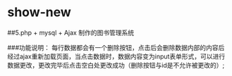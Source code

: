 # show-new

##5.php + mysql + Ajax 制作的图书管理系统

###功能说明：
每行数据都会有一个删除按钮，点击后会删除数据内部的内容后经过ajax重新加载页面，当点击数据时，数据内容变为input表单形式，可以进行数据更改，更改完毕后点击空白处更改成功（删除按钮与id是不允许被更改的）;